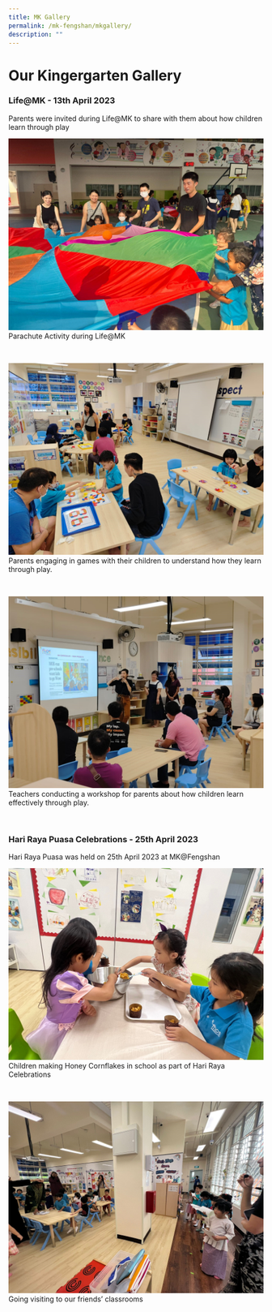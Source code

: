 ```yaml
---
title: MK Gallery
permalink: /mk-fengshan/mkgallery/
description: ""
---
```

# Our Kingergarten Gallery

### Life@MK - 13th April 2023 

Parents were invited during Life@MK to share with them about how children learn through play

![](/images/MOE%20MK%20Files/mk%20pic%20001life@mk%20-%2013th%20april%202023.jpg)
Parachute Activity during Life@MK

<br>

![](/images/MOE%20MK%20Files/mk%20pic%20002%20life@mk%20-%2013th%20april%202023%20.jpg)
Parents engaging in games with their children to understand how they learn through play.


<br>

![](/images/MOE%20MK%20Files/mk%20pic%20003%20life@mk%20-%2013th%20april%202023.jpg)
Teachers conducting a workshop for parents about how children learn effectively through play. 

<br>

### Hari Raya Puasa Celebrations - 25th April 2023

Hari Raya Puasa was held on 25th April 2023 at MK@Fengshan


![](/images/MOE%20MK%20Files/mk%20pic%20004%20hari%20raya%20puasa%20celebrations%20-%2025th%20april%202023.jpg)
Children making Honey Cornflakes in school as part of Hari Raya Celebrations

<br>

![](/images/MOE%20MK%20Files/mk%20pic%20005%20hari%20raya%20puasa%20celebrations%20-%2025th%20april%202023.jpg)
Going visiting to our friends’ classrooms

<br>


